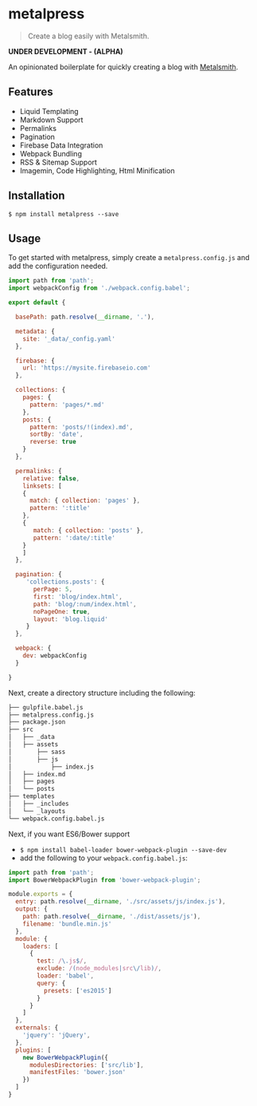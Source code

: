 # metalpress

> Create a blog easily with Metalsmith.

**UNDER DEVELOPMENT - (ALPHA)**

An opinionated boilerplate for quickly creating a blog with [Metalsmith](https://github.com/metalsmith/metalsmith).

## Features

- Liquid Templating
- Markdown Support
- Permalinks
- Pagination
- Firebase Data Integration
- Webpack Bundling
- RSS & Sitemap Support
- Imagemin, Code Highlighting, Html Minification

## Installation

```
$ npm install metalpress --save
```

## Usage

To get started with metalpress, simply create a `metalpress.config.js` and add the configuration needed.

```js
import path from 'path';
import webpackConfig from './webpack.config.babel';

export default {

  basePath: path.resolve(__dirname, '.'),

  metadata: {
    site: '_data/_config.yaml'
  },

  firebase: {
    url: 'https://mysite.firebaseio.com'
  },

  collections: {
    pages: {
      pattern: 'pages/*.md'
    },
    posts: {
      pattern: 'posts/!(index).md',
      sortBy: 'date',
      reverse: true
    }
  },

  permalinks: {
    relative: false,
    linksets: [
    {
      match: { collection: 'pages' },
      pattern: ':title'
    },
    {
       match: { collection: 'posts' },
       pattern: ':date/:title'
    }
    ]
  },

  pagination: {
     'collections.posts': {
       perPage: 5,
       first: 'blog/index.html',
       path: 'blog/:num/index.html',
       noPageOne: true,
       layout: 'blog.liquid'
     }
  },

  webpack: {
    dev: webpackConfig
  }

}
```

Next, create a directory structure including the following:

```sh
├── gulpfile.babel.js
├── metalpress.config.js
├── package.json
├── src
│   ├── _data
│   ├── assets
│       ├── sass
│       ├── js
│           ├── index.js
│   ├── index.md
│   ├── pages
│   └── posts
├── templates
│   ├── _includes
│   └── _layouts
└── webpack.config.babel.js
```

Next, if you want ES6/Bower support 

- `$ npm install babel-loader bower-webpack-plugin --save-dev`
- add the following to your `webpack.config.babel.js`:

```js
import path from 'path';
import BowerWebpackPlugin from 'bower-webpack-plugin';

module.exports = {
  entry: path.resolve(__dirname, './src/assets/js/index.js'),
  output: {
    path: path.resolve(__dirname, './dist/assets/js'),
    filename: 'bundle.min.js'
  },
  module: {
    loaders: [
      { 
        test: /\.js$/, 
        exclude: /(node_modules|src\/lib)/, 
        loader: 'babel',
        query: {
          presets: ['es2015']
        }
      }
    ]
  },
  externals: {
    'jquery': 'jQuery',
  },
  plugins: [
    new BowerWebpackPlugin({
      modulesDirectories: ['src/lib'],
      manifestFiles: 'bower.json'
    })
  ]
}
```